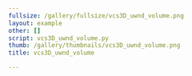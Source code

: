 ```yaml
---
fullsize: /gallery/fullsize/vcs3D_uwnd_volume.png
layout: example
other: []
script: vcs3D_uwnd_volume.py
thumb: /gallery/thumbnails/vcs3D_uwnd_volume.png
title: vcs3D_uwnd_volume

---
```


